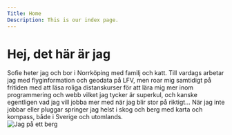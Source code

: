 ```yaml
---
Title: Home
Description: This is our index page.
---
```


Hej, det här är jag
==========================


<div class="startframe">
<div>
Sofie heter jag och bor i Norrköping med familj och katt. Till vardags arbetar jag med flyginformation och geodata på LFV, men roar mig samtidigt på fritiden med att läsa roliga distanskurser för att lära mig mer inom programmering och webb vilket jag tycker är superkul, och kanske egentligen vad jag vill jobba mer med när jag blir stor på riktigt...
När jag inte jobbar eller pluggar springer jag helst i skog och berg med karta och kompass, både i Sverige och utomlands.
</div>


<picture class="picture-container">
    <source
        media="(min-width: 750px)"
        srcset="%base_url%/image/jag.jpeg?h=250&w=250&crop-to-fit&f=colorize,0,0,10,10&f0=brightness,50">
    <img src="%base_url%/image/jag_500.jpeg&w=500&h=500&crop-to-fitf&f=colorize,0,0,10,10&f0=brightness,30" class="me" alt="Jag på ett berg">
</picture>


<!-- ![me](%assets_url%/img/jag.webp){.me} -->

</div>